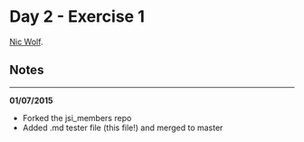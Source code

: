 # Day 2 - Exercise 1

[Nic Wolf](https://github.com/Nic-Wolf).

## Notes
*********************************************************
**01/07/2015**
- Forked the jsi_members repo
- Added .md tester file (this file!) and merged to master
